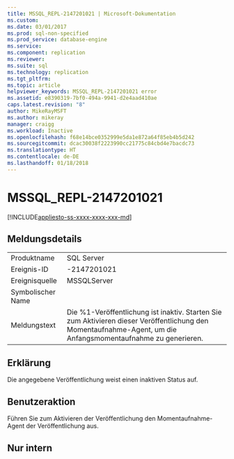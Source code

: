```yaml
---
title: MSSQL_REPL-2147201021 | Microsoft-Dokumentation
ms.custom: 
ms.date: 03/01/2017
ms.prod: sql-non-specified
ms.prod_service: database-engine
ms.service: 
ms.component: replication
ms.reviewer: 
ms.suite: sql
ms.technology: replication
ms.tgt_pltfrm: 
ms.topic: article
helpviewer_keywords: MSSQL_REPL-2147201021 error
ms.assetid: e8390319-7bf0-494a-9941-d2e4aad410ae
caps.latest.revision: "8"
author: MikeRayMSFT
ms.author: mikeray
manager: craigg
ms.workload: Inactive
ms.openlocfilehash: f68e14bce0352999e5da1e872a64f85eb4b5d242
ms.sourcegitcommit: dcac30038f2223990cc21775c84cbd4e7bacdc73
ms.translationtype: HT
ms.contentlocale: de-DE
ms.lasthandoff: 01/18/2018
---
```

# <a name="mssqlrepl-2147201021"></a>MSSQL_REPL-2147201021
[!INCLUDE[appliesto-ss-xxxx-xxxx-xxx-md](../../includes/appliesto-ss-xxxx-xxxx-xxx-md.md)]
    
## <a name="message-details"></a>Meldungsdetails  
  
|||  
|-|-|  
|Produktname|SQL Server|  
|Ereignis-ID|-2147201021|  
|Ereignisquelle|MSSQLServer|  
|Symbolischer Name||  
|Meldungstext|Die %1-Veröffentlichung ist inaktiv. Starten Sie zum Aktivieren dieser Veröffentlichung den Momentaufnahme-Agent, um die Anfangsmomentaufnahme zu generieren.|  
  
## <a name="explanation"></a>Erklärung  
 Die angegebene Veröffentlichung weist einen inaktiven Status auf.  
  
## <a name="user-action"></a>Benutzeraktion  
 Führen Sie zum Aktivieren der Veröffentlichung den Momentaufnahme-Agent der Veröffentlichung aus.  
  
## <a name="internal-only"></a>Nur intern  
  

